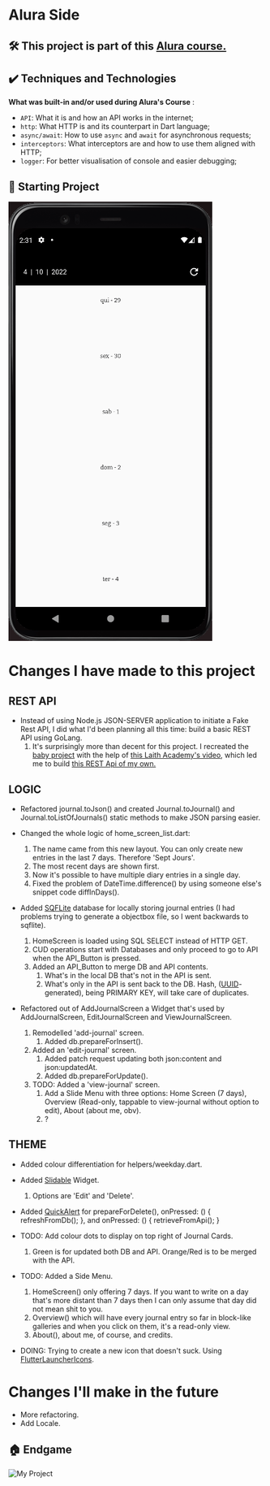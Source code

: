 # Alura Side

## 🛠️ This project is part of this [Alura course.](https://cursos.alura.com.br/formacao-flutter)

## ✔️ Techniques and Technologies

**What was built-in and/or used during Alura's Course** :
- `API`: What it is and how an API works in the internet;
- `http`: What HTTP is and its counterpart in Dart language;
- `async/await`: How to use `async` and `await` for asynchronous requests;
- `interceptors`: What interceptors are and how to use them aligned with HTTP;
- `logger`: For better visualisation of console and easier debugging;

## 🔨 Starting Project
![Alura Project](https://github.com/alura-cursos/flutter_webapi_first_course/raw/main/gif01.gif)

# Changes I have made to this project

## REST API

- Instead of using Node.js JSON-SERVER application to initiate a Fake Rest API, I did what I'd been planning all this time: build a basic REST API using GoLang. 
    1. It's surprisingly more than decent for this project. I recreated the [baby project](https://github.com/RickHPotter/fake_rest_api) with the help of [this Laith Academy's video](https://www.youtube.com/watch?v=d_L64KT3SFM&ab_channel=LaithAcademy), which led me to build [this REST Api of my own.](https://github.com/RickHPotter/flutter_rest_api)

## LOGIC

- Refactored journal.toJson() and created Journal.toJournal() and Journal.toListOfJournals() static methods to make JSON parsing easier.

- Changed the whole logic of home_screen_list.dart:
    1. The name came from this new layout. You can only create new entries in the last 7 days. Therefore 'Sept Jours'.
    2. The most recent days are shown first.
    3. Now it's possible to have multiple diary entries in a single day.
    4. Fixed the problem of DateTime.difference() by using someone else's snippet code diffInDays().

- Added [SQFLite](https://pub.dev/packages/sqflite) database for locally storing journal entries (I had problems trying to generate a objectbox file, so I went backwards to sqflite).
    1. HomeScreen is loaded using SQL SELECT instead of HTTP GET.
    2. CUD operations start with Databases and only proceed to go to API when the API_Button is pressed.
    3. Added an API_Button to merge DB and API contents.
       1. What's in the local DB that's not in the API is sent.
       2. What's only in the API is sent back to the DB. Hash, ([UUID](https://pub.dev/packages/uuid)-generated), being PRIMARY KEY, will take care of duplicates.

- Refactored out of AddJournalScreen a Widget that's used by AddJournalScreen, EditJournalScreen and ViewJournalScreen.
    1. Remodelled 'add-journal' screen.
        1. Added db.prepareForInsert().
    2. Added an 'edit-journal' screen.
        1. Added patch request updating both json:content and json:updatedAt.
        2. Added db.prepareForUpdate().
    3. TODO: Added a 'view-journal' screen.
        1. Add a Slide Menu with three options: Home Screen (7 days), Overview (Read-only, tappable to view-journal without option to edit), About (about me, obv).
        2. ?

## THEME

- Added colour differentiation for helpers/weekday.dart.
 
- Added [Slidable](https://pub.dev/packages/flutter_slidable) Widget.
    1. Options are 'Edit' and 'Delete'.

- Added [QuickAlert](https://pub.dev/packages/quickalert) for prepareForDelete(), onPressed: () { refreshFromDb(); }, and onPressed: () { retrieveFromApi(); }

- TODO: Add colour dots to display on top right of Journal Cards.
    1. Green is for updated both DB and API. Orange/Red is to be merged with the API.

- TODO: Added a Side Menu.
    1. HomeScreen() only offering 7 days. If you want to write on a day that's more distant than 7 days then I can only assume that day did not mean shit to you.
    2. Overview() which will have every journal entry so far in block-like galleries and when you click on them, it's a read-only view.
    3. About(), about me, of course, and credits.

- DOING: Trying to create a new icon that doesn't suck. Using [FlutterLauncherIcons](https://pub.dev/packages/flutter_launcher_icons). 

# Changes I'll make in the future

- More refactoring.
- Add Locale.

## 🏠 Endgame
![My Project](https://github.com/RickHPotter/flutter_webapi_1/raw/main/gif01.gif)